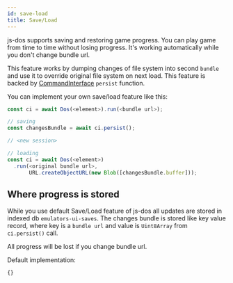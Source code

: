 ```yaml
---
id: save-load
title: Save/Load
---
```


js-dos supports saving and restoring game progress. You can play game from time to time
without losing progress. It's working automatically while you don't change bundle url.

This feature works by dumping changes of file system into second `bundle` and use it to override original file system
on next load. This feature is backed by [CommandInterface](command-interface.md) `persist` function.

You can implement your own save/load feature like this:

```ts
const ci = await Dos(<element>).run(<bundle url>);

// saving
const changesBundle = await ci.persist();

// <new session>

// loading
const ci = await Dos(<element>)
  .run(<original bundle url>, 
       URL.createObjectURL(new Blob([changesBundle.buffer]));

```

## Where progress is stored

While you use default Save/Load feature of js-dos all updates are stored in indexed db `emulators-ui-saves`.
The changes bundle is stored like key value record, where key is a `bundle url` and value is `Uint8Array` from `ci.persist()` call.

All progress will be lost if you change bundle url.


Default implementation:
```typescript title="https://raw.githubusercontent.com/js-dos/emulators-ui/main/src/persist/save-load.ts"
{}
```
